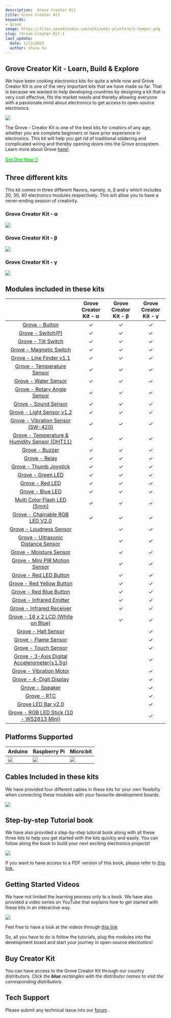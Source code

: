 ```yaml
---
description:  Grove Creator Kit
title: Grove Creator Kit
keywords:
- grove
image: https://files.seeedstudio.com/wiki/wiki-platform/S-tempor.png
slug: /Grove-Creator-Kit-1
last_update:
  date: 1/13/2023
  author: shuxu hu
---
```



## Grove Creator Kit - Learn, Build & Explore

We have been cooking electronics kits for quite a while now and Grove Creator Kit is one of the very important kits that we have made so far. That is because we wanted to help developing countries by designing a kit that is very cost effective, fits the market needs and thereby allowing everyone with a passionate mind about electronics to get access to open-source electronics.

![](https://files.seeedstudio.com/wiki/Bazaar_Document/Grove-Creator-Kit.jpg)

The Grove - Creator Kit is one of the best kits for creators of any age, whether you are complete beginners or have prior experience in electronics. This kit will help you get rid of traditional soldering and complicated wiring and thereby opening doors into the Grove ecosystem. Learn more about Grove <a href="https://www.seeedstudio.com/grove.html">here!</a>.

<!-- <a href="https://www.seeedstudio.com/grove.html"><img src="https://files.seeedstudio.com/wiki/Bazaar_Document/banner.jpg"></a> -->

<!-- <p style={{textAlign: 'center' }}><a href="https://www.seeedstudio.com/grove.html" target="_blank"><img src="https://files.seeedstudio.com/wiki/Seeed-WiKi/docs/images/300px-Get_One_Now_Banner-ragular.png" /></a></p>
Here is an introductory video of the Grove Creator Kit! -->

<div class="get_one_now_container" style={{textAlign: 'center'}}>
    <a class="get_one_now_item" href="https://www.seeedstudio.com/Grove-Creator-Kit-g-p-5192.html" target="_blank">
            <strong><span><font color={'FFFFFF'} size={"4"}> Get One Now 🖱️</font></span></strong>
    </a>
</div>

## Three different kits

This kit comes in three different flavors, namely, α, β and γ which includes 20, 30, 40 electronics modules respectively. This will allow you to have a never-ending session of creativity.

### Grove Creator Kit - α

![](https://files.seeedstudio.com/wiki/Bazaar_Document/alpha-2.jpg)

### Grove Creator Kit - β

![](https://files.seeedstudio.com/wiki/Bazaar_Document/beta-2.jpg)

### Grove Creator Kit - γ

![](https://files.seeedstudio.com/wiki/Bazaar_Document/gamma-2.jpg)

## Modules included in these kits

|                        | Grove Creator Kit - α  | Grove Creator Kit - β | Grove Creator Kit - γ |
|:----------------------:|:--------------------:|:--------------:|:--------------:|
| <a href="https://wiki.seeedstudio.com/Grove-Button/">Grove - Button</a>        |            &#10003;       |     &#10003;    | &#10003; |
|     <a href="https://wiki.seeedstudio.com/Grove-Switch-P/">Grove - Switch(P)</a> |         &#10003;       |     &#10003;    | &#10003; |
|  <a href="https://wiki.seeedstudio.com/Grove-Tilt_Switch/">Grove - Tilt Switch</a>     |         &#10003;       |     &#10003;    | &#10003; |
| <a href="https://wiki.seeedstudio.com/Grove-Magnetic_Switch/">Grove - Magnetic Switch</a>          |         &#10003;       |     &#10003;    | &#10003; |
| <a href="https://wiki.seeedstudio.com/Grove-Line_Finder/">Grove - Line Finder v1.1</a>          |         &#10003;       |     &#10003;    | &#10003; |
| <a href="https://wiki.seeedstudio.com/Grove-Temperature_Sensor/">Grove - Temperature Sensor</a>      |         &#10003;       |     &#10003;    | &#10003; |
| <a href="https://wiki.seeedstudio.com/Grove-Water_Sensor/">Grove - Water Sensor</a>      |         &#10003;       |     &#10003;    | &#10003; |
|  <a href="https://wiki.seeedstudio.com/Grove-Rotary_Angle_Sensor/">Grove - Rotary Angle Sensor</a>        |         &#10003;       |     &#10003;    | &#10003; |
|  <a href="https://wiki.seeedstudio.com/Grove-Sound_Sensor/">Grove - Sound Sensor</a>        |         &#10003;       |     &#10003;    | &#10003; |
| <a href="https://wiki.seeedstudio.com/Grove-Light_Sensor/">Grove - Light Sensor v1.2</a>       |         &#10003;       |     &#10003;    | &#10003; |
|  <a href="https://wiki.seeedstudio.com/Grove-Vibration_Sensor_SW-420/">Grove - Vibration Sensor (SW-420)</a>    |         &#10003;       |     &#10003;    | &#10003; |
|  <a href="https://wiki.seeedstudio.com/Grove-TemperatureAndHumidity_Sensor/">Grove - Temperature & Humidity Sensor (DHT11)</a>        |         &#10003;       |     &#10003;    | &#10003; |
| <a href="https://wiki.seeedstudio.com/Grove-Buzzer/">Grove - Buzzer</a>       |         &#10003;       |     &#10003;    | &#10003; |
|  <a href="https://wiki.seeedstudio.com/Grove-Relay/">Grove - Relay</a>    |         &#10003;       |     &#10003;    | &#10003; |
|  <a href="https://wiki.seeedstudio.com/Grove-Thumb_Joystick/">Grove - Thumb Joystick</a>    |         &#10003;       |     &#10003;    | &#10003; |
|  <a href="https://wiki.seeedstudio.com/Grove-Red_LED/">Grove - Green LED</a>        |         &#10003;       |     &#10003;    | &#10003; |
| <a href="https://wiki.seeedstudio.com/Grove-Red_LED/">Grove - Red LED</a>       |         &#10003;       |     &#10003;    | &#10003; |
|  <a href="https://wiki.seeedstudio.com/Grove-Red_LED/">Grove - Blue LED</a>    |         &#10003;       |     &#10003;    | &#10003; |
| <a href="https://wiki.seeedstudio.com/Grove-Red_LED/">Multi Color Flash LED (5mm)</a>       |         &#10003;       |     &#10003;    | &#10003; |
|  <a href="https://wiki.seeedstudio.com/Grove-Chainable_RGB_LED/">Grove - Chainable RGB LED V2.0</a>    |         &#10003;       |     &#10003;    | &#10003; |
|  <a href="https://wiki.seeedstudio.com/Grove-Loudness_Sensor/">Grove - Loudness Sensor</a>    |               |     &#10003;    | &#10003; |
|  <a href="https://wiki.seeedstudio.com/Grove-Ultrasonic_Ranger/">Grove - Ultrasonic Distance Sensor</a>        |                |     &#10003;    | &#10003; |
| <a href="https://wiki.seeedstudio.com/Grove-Moisture_Sensor/">Grove - Moisture Sensor</a>       |               |     &#10003;    | &#10003; |
|  <a href="https://wiki.seeedstudio.com/Grove-PIR_Motion_Sensor/">Grove - Mini PIR Motion Sensor</a>    |              |     &#10003;    | &#10003; |
|  <a href="https://wiki.seeedstudio.com/Grove-LED_Button/">Grove - Red LED Button</a>    |               |     &#10003;    | &#10003; |
|  <a href="https://wiki.seeedstudio.com/Grove-LED_Button/">Grove - Red Yellow Button</a>    |               |     &#10003;    | &#10003; |
|  <a href="https://wiki.seeedstudio.com/Grove-LED_Button/">Grove - Red Blue Button</a>        |                |     &#10003;    | &#10003; |
| <a href="https://wiki.seeedstudio.com/Grove-Infrared_Emitter/">Grove - Infrared Emitter</a>       |               |     &#10003;    | &#10003; |
|  <a href="https://wiki.seeedstudio.com/Grove-Infrared_Receiver/">Grove - Infrared Receiver</a>    |              |     &#10003;    | &#10003; |
| <a href="https://wiki.seeedstudio.com/Grove-16x2_LCD_Series/">Grove - 16 x 2 LCD (White on Blue)</a>       |               |     &#10003;    | &#10003; |
|  <a href="https://wiki.seeedstudio.com/Grove-Hall_Sensor/">Grove - Hall Sensor</a>    |              |         | &#10003; |
|  <a href="https://wiki.seeedstudio.com/Grove-Flame_Sensor/">Grove - Flame Sensor</a>    |               |       | &#10003; |
|  <a href="https://wiki.seeedstudio.com/Grove-Touch_Sensor/">Grove - Touch Sensor</a>    |               |      | &#10003; |
|  <a href="https://wiki.seeedstudio.com/Grove-3-Axis_Digital_Accelerometer-1.5g/">Grove - 3-Axis Digital Accelerometer(±1.5g)</a>        |                |        | &#10003; |
| <a href="https://wiki.seeedstudio.com/Grove-Vibration_Motor/">Grove - Vibration Motor</a>       |               |        | &#10003; |
|  <a href="https://wiki.seeedstudio.com/Grove-4-Digit_Display/">Grove - 4-Digit Display</a>    |              |      | &#10003; |
|  <a href="https://wiki.seeedstudio.com/Grove-Speaker/">Grove - Speaker</a>    |               |       | &#10003; |
|  <a href="https://wiki.seeedstudio.com/Grove-RTC/">Grove - RTC</a>    |               |      | &#10003; |
|  <a href="https://wiki.seeedstudio.com/Grove-LED_Bar/">Grove LED Bar v2.0</a>        |                |        | &#10003; |
| <a href="https://wiki.seeedstudio.com/Grove-RGB_LED_Stick-10-WS2813_Mini/">Grove - RGB LED Stick (10 - WS2813 Mini)</a>       |               |        | &#10003; |

## Platforms Supported

| Arduino                                                                                             | Raspberry Pi                                                                                             | Micro:bit
|-----------------------------------------------------------------------------------------------------|----------------------------------------------------------------------------------------------------------|-------------------------------------------------------------------------------------------------|
| ![](https://files.seeedstudio.com/wiki/wiki_english/docs/images/arduino_logo.jpg) | ![](https://files.seeedstudio.com/wiki/wiki_english/docs/images/raspberry_pi_logo.jpg) | ![](https://files.seeedstudio.com/wiki/Bazaar_Document/microbit-logo-stacked-2.png) |

## Cables Included in these kits

We have provided four different cables in these kits for your own flexibilty when connecting these modules with your favourite development boards.

<!-- <div style="display: flex; justify-content: center;">
  <img src="https://files.seeedstudio.com/wiki/Bazaar_Document/Untitled-2.png" style="width: 550px; height: 400px;" />
</div> -->

![](https://files.seeedstudio.com/wiki/Bazaar_Document/Untitled-2.png)

## Step-by-step Tutorial book

We have also provided a step-by-step tutorial book along with all these three kits to help you get started with the kits quickly and easily. You can follow along the book to build your next exciting electronics projects!

<img src="https://files.seeedstudio.com/wiki/Bazaar_Document/book%20with%20contents.png" />

If you want to have access to a PDF version of this book, please refer to <a href="https://www.youtube.com/redirect?v=QwY91NMWCK4&event=video_description&redir_token=h9KHwwW0l9Qj8n3ykMUp56Y8i2d8MTU3NTEwODI4NUAxNTc1MDIxODg1&q=https%3A%2F%2Fgithub.com%2FSeeed-Studio%2FSeeed_Learning_Space%2Fblob%2Fmaster%2FSeeed_Creator_Kit%2FGrove%2520Creator%2520Kit%2520Manual%2520Final%2520Edition%2520V1.0.pdf">this link.</a>

## Getting Started Videos

We have not limited the learning process only to a book. We have also provided a video series on YouTube that explains how to get started with these kits in an interactive way.

<a href="https://www.youtube.com/playlist?list=PLpH_4mf13-A1XN_EDUVUaLCr3i2P89dbf"><img src="https://files.seeedstudio.com/wiki/Bazaar_Document/Capture.PNG" /></a>

Feel free to have a look at the videos through <a href="https://www.youtube.com/playlist?list=PLpH_4mf13-A1XN_EDUVUaLCr3i2P89dbf">this link</a>

So, all you have to do is follow the tutorials, plug the modules into the development board and start your journey in open-source electronics!

## Buy Creator Kit

You can have access to the Grove Creator Kit through our country distributors.
<i>Click the <b>blue</b> rectangles with the distributor names to visit the corresponding distributors.</i>

<!-- <img src="https://files.seeedstudio.com/wiki/Bazaar_Document/india.jpg" alt="India" width="500" height="599" usemap="#India"> -->

<!-- <map name="India">
  <area shape="rect" coords="20, 355, 131, 408" href="https://www.evelta.com/">
  <area shape="rect" coords="151, 297, 262, 354" href="https://www.robu.in">
  <area shape="rect" coords="15, 243, 165, 295" href="https://www.thingbits.net/t/brands/seeed-studio">

<img src="https://files.seeedstudio.com/wiki/Bazaar_Document/Malaysia.jpg" alt="Malaysia" width="500" height="599" usemap="#Malaysia">

<map name="Malaysia">
  <area shape="rect" coords="83, 258, 197, 312" href="https://my.cytron.io/grove-seeedstudio?">

<img src="https://files.seeedstudio.com/wiki/Bazaar_Document/Philippines.jpg" alt="Philippines" width="500" height="599" usemap="#Philippines">

<map name="Philippines">
  <area shape="rect" coords="122, 178, 269, 232" href="http://www.makerlab-electronics.com"> -->

## Tech Support

<div>
  Please submit any technical issue into our <a href="https://forum.seeedstudio.com/">forum</a> .
</div>
